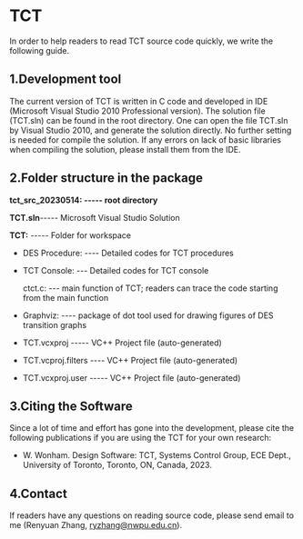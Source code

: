 # TCT
In order to help readers to read TCT source code quickly, we write the following guide.

## 1.Development tool
The current version of TCT is written in C code and developed in IDE (Microsoft Visual Studio 2010 Professional version). The solution file (TCT.sln) can be found in the root directory. One can open the file TCT.sln by Visual Studio 2010, and generate the solution directly. No further setting is needed for compile the solution. If any errors on lack of basic libraries when compiling the solution, please install them from the IDE.

## 2.Folder structure in the package
**tct_src_20230514:   ----- root directory**

**TCT.sln**----- Microsoft Visual Studio Solution

**TCT:**   ----- Folder for workspace

- DES Procedure: ---- Detailed codes for TCT procedures
- TCT Console: --- Detailed codes for TCT console

	ctct.c: --- main function of TCT; readers can trace the code starting from the main function

- Graphviz: ---- package of dot tool used for drawing figures of DES transition graphs
- TCT.vcxproj   ----- VC++ Project file (auto-generated)
- TCT.vcproj.filters  ---- VC++ Project file (auto-generated)
- TCT.vcxproj.user  ----- VC++ Project file (auto-generated)

## 3.Citing the Software
Since a lot of time and effort has gone into the development, please cite the following publications if you are using the TCT for your own research:
- W. Wonham. Design Software: TCT, Systems Control Group, ECE Dept., University of Toronto, Toronto, ON, Canada, 2023. 


## 4.Contact
If readers have any questions on reading source code, please send email to me (Renyuan Zhang, ryzhang@nwpu.edu.cn).
